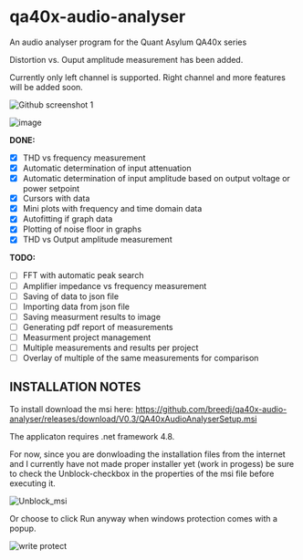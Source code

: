 # qa40x-audio-analyser
An audio analyser program for the Quant Asylum QA40x series

Distortion vs. Ouput amplitude measurement has been added.

Currently only left channel is supported. Right channel and more features will be added soon.

![Github screenshot 1](https://github.com/user-attachments/assets/d5b7a46a-cb92-4634-a7d5-8b6794b2b76d)

![image](https://github.com/user-attachments/assets/0e787dd2-3658-45df-ae43-7ca2205278d2)


**DONE:**
- [x] THD vs frequency measurement
- [x] Automatic determination of input attenuation
- [x] Automatic determination of input amplitude based on output voltage or power setpoint
- [x] Cursors with data
- [x] Mini plots with frequency and time domain data
- [x] Autofitting if graph data
- [x] Plotting of noise floor in graphs
- [x] THD vs Output amplitude measurement 
      
**TODO:**
- [ ] FFT with automatic peak search
- [ ] Amplifier impedance vs frequency measurement
- [ ] Saving of data to json file
- [ ] Importing data from json file
- [ ] Saving measurment results to image
- [ ] Generating pdf report of measurements
- [ ] Measurment project management
- [ ] Multiple measurements and results per project
- [ ] Overlay of multiple of the same measurements for comparison

## INSTALLATION NOTES

To install download the msi here: https://github.com/breedj/qa40x-audio-analyser/releases/download/V0.3/QA40xAudioAnalyserSetup.msi

The applicaton requires .net framework 4.8.

For now, since you are donwloading the installation files from the internet and I currently have not made proper installer yet (work in progess) be sure to check the Unblock-checkbox in the properties of the msi file before executing it. 

![Unblock_msi](https://github.com/user-attachments/assets/9825e1f3-8c23-44cc-b725-6bf0f1306de0)

Or choose to click Run anyway when windows protection comes with a popup.

![write protect](https://github.com/user-attachments/assets/dda420f8-3451-425f-881c-569851c17736)
